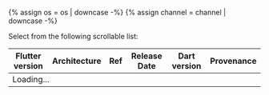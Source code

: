 {% assign os = os | downcase -%}
{% assign channel = channel | downcase -%}

Select from the following scrollable list:

<div class="scrollable-table">
  <table id="downloads-{{os}}-{{channel}}" class="table table-striped">
  <thead><tr><th>Flutter version</th><th>Architecture</th><th>Ref</th><th class="date">Release Date</th><th>Dart version</th><th>Provenance</th></tr></thead>
  <tbody><tr class="loading"><td colspan="6">Loading...</td></tr></tbody>
  </table>
</div>

